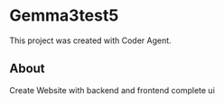 # Gemma3test5

This project was created with Coder Agent.

## About

Create Website with backend and frontend complete ui